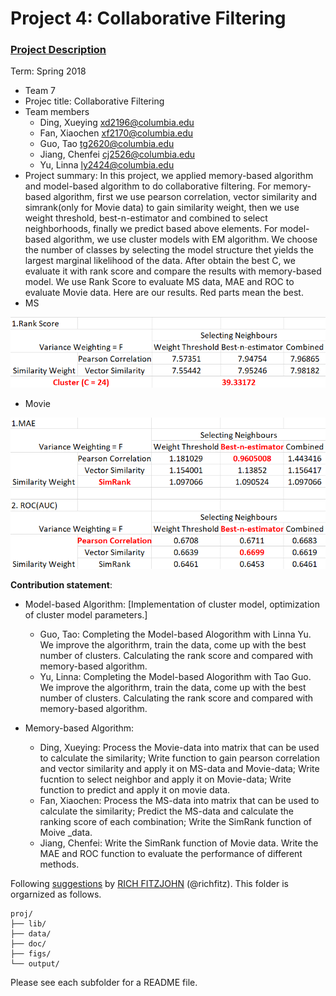 ﻿# Project 4: Collaborative Filtering

### [Project Description](doc/project4_desc.md)

Term: Spring 2018

+ Team 7
+ Projec title: Collaborative Filtering
+ Team members
	+ Ding, Xueying xd2196@columbia.edu
	+ Fan, Xiaochen xf2170@columbia.edu
	+ Guo, Tao tg2620@columbia.edu
	+ Jiang, Chenfei cj2526@columbia.edu
	+ Yu, Linna ly2424@columbia.edu
+ Project summary: In this project, we applied memory-based algorithm and model-based algorithm to do collaborative filtering. For memory-based algorithm, first we use pearson correlation, vector similarity and simrank(only for Movie data) to gain similarity weight, then we use weight threshold, best-n-estimator and combined to select neighborhoods, finally we predict based above elements. For model-based algorithm, we use cluster models with EM algorithm. We choose the number of classes by selecting the model structure thet yields the largest marginal likelihood of the data. After obtain the best C, we evaluate it with rank score and compare the results with memory-based model.
We use Rank Score to evaluate MS data, MAE and ROC to evaluate Movie data. Here are our results. Red parts mean the best.
+ MS

![screenshot](figs/MS_evaluation.png)

+ Movie

![screenshot](figs/Movie_evaluation.png)

	
**Contribution statement**: 
+ Model-based Algorithm: 
  [Implementation of cluster model, optimization of cluster model parameters.]
     + Guo, Tao: Completing the Model-based Alogorithm with Linna Yu. We improve the algorithrm, train the data, come up with the best number of clusters. Calculating the rank score and compared with memory-based algorithm.
     
     + Yu, Linna: Completing the Model-based Alogorithm with Tao Guo. We improve the algorithrm, train the data, come up with the best number of clusters. Calculating the rank score and compared with memory-based algorithm. 

+ Memory-based Algorithm:
     + Ding, Xueying: Process the Movie-data into matrix that can be used to calculate the similarity; Write function to gain pearson correlation and vector similarity and apply it on MS-data and Movie-data; Write fucntion to select neighbor and apply it on Movie-data; Write function to predict and apply it on movie data.   
     + Fan, Xiaochen: Process the MS-data into matrix that can be used to calculate the similarity; Predict the MS-data and calculate the ranking score of each combination; Write the SimRank function of Moive _data.   
     + Jiang, Chenfei: Write the SimRank function of Movie data. Write the MAE and ROC function to evaluate the performance of different methods.

Following [suggestions](http://nicercode.github.io/blog/2013-04-05-projects/) by [RICH FITZJOHN](http://nicercode.github.io/about/#Team) (@richfitz). This folder is orgarnized as follows.

```
proj/
├── lib/
├── data/
├── doc/
├── figs/
└── output/
```

Please see each subfolder for a README file.
